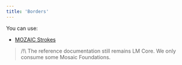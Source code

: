 ```yaml
---
title: 'Borders'
---
```


You can use:

* [MOZAIC Strokes](http://mozaic.adeo.cloud/Foundations/Strokes/)

> /!\ The reference documentation still remains LM Core. We only consume some Mosaic Foundations.
